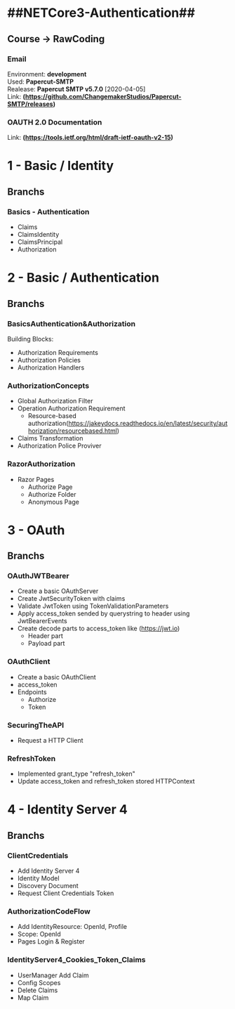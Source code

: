 # ##NETCore3-Authentication##
## Course -> RawCoding

### Email 
Environment: **development**<br> 
Used: **Papercut-SMTP**<br> 
Realease: **Papercut SMTP v5.7.0** [2020-04-05]<br>
Link: **(https://github.com/ChangemakerStudios/Papercut-SMTP/releases)**<br>

### OAUTH 2.0 Documentation
Link: **(https://tools.ietf.org/html/draft-ietf-oauth-v2-15)**

# 1 - Basic / Identity

## Branchs

### Basics - Authentication
 - Claims
 - ClaimsIdentity
 - ClaimsPrincipal
 - Authorization
 
# 2 - Basic / Authentication

## Branchs 
 
### BasicsAuthentication&Authorization
Building Blocks:<br>
 - Authorization Requirements
 - Authorization Policies
 - Authorization Handlers
 
### AuthorizationConcepts 
 - Global Authorization Filter
 - Operation Authorization Requirement
 	- Resource-based authorization(https://jakeydocs.readthedocs.io/en/latest/security/authorization/resourcebased.html)
 - Claims Transformation
 - Authorization Police Proviver
 
### RazorAuthorization
 - Razor Pages
 	- Authorize Page
	- Authorize Folder
	- Anonymous Page
	
# 3 - OAuth

## Branchs
	
### OAuthJWTBearer
 - Create a basic OAuthServer
 - Create JwtSecurityToken with claims
 - Validate JwtToken using TokenValidationParameters
 - Apply access_token sended by querystring to header using JwtBearerEvents
 - Create decode parts to access_token like (https://jwt.io)
	- Header part
	- Payload part
	
### OAuthClient
 - Create a basic OAuthClient
 - access_token
 - Endpoints
 	- Authorize
	- Token

### SecuringTheAPI
 - Request a HTTP Client

### RefreshToken
 - Implemented grant_type "refresh_token"
 - Update access_token and refresh_token stored HTTPContext
 
# 4 - Identity Server 4

## Branchs
 
### ClientCredentials
 - Add Identity Server 4
 - Identity Model
 - Discovery Document
 - Request Client Credentials Token


### AuthorizationCodeFlow
 - Add IdentityResource: OpenId, Profile
 - Scope: OpenId
 - Pages Login & Register
 
 
### IdentityServer4_Cookies_Token_Claims
 - UserManager Add Claim
 - Config Scopes
 - Delete Claims
 - Map Claim
 
	
